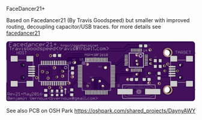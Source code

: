 FaceDancer21+

Based on Facedancer21 (By Travis Goodspeed) but smaller with improved routing, decoupling capacitor/USB traces.
for more details see [facedancer21](http://goodfet.sourceforge.net/hardware/facedancer21)

![FaceDancer21+ PCB OSHPark](facedancer21plus_OSHPark.jpg)

See also PCB on OSH Park
https://oshpark.com/shared_projects/DaynyAWY
